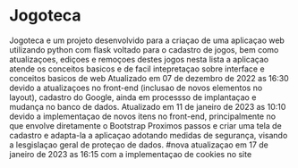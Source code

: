 # Jogoteca
Jogoteca e um projeto desenvolvido para a criaçao de uma aplicaçao web utilizando python com flask voltado para o cadastro de jogos, bem como atualizaçoes, ediçoes e remoçoes destes jogos nesta lista
a aplicaçao atende os conceitos basicos e de facil intepretaçao sobre interface e conceitos basicos de web
Atualizado em 07 de dezembro de 2022 as 16:30 devido a atualizaçoes no front-end (inclusao de novos elementos no layout), cadastro do Google, ainda em processso de implantaçao e mudança no banco de dados.
Atualizado em 11 de janeiro de 2023 as 10:10 devido a implementaçao de novos itens no front-end, principalmente no que envolve diretamente o Bootstrap
Proximos passos e criar uma tela de cadastro e adapta-la a aplicaçao adotando medidas de segurança, visando a lesgislaçao geral de proteçao de dados.
#nova atualizaçao em 17 de janeiro de 2023 as 16:15 com a implementaçao de cookies no site
